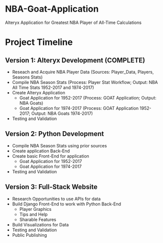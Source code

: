 # NBA-Goat-Application

Alteryx Application for Greatest NBA Player of All-Time Calculations


# Project Timeline

Version 1: Alteryx Development (COMPLETE)
------------------------------------------------------------------
- Reseach and Acquire NBA Player Data (Sources: Player_Data, Players, Seasons Stats)  
- Compile NBA Season Stats (Process: Player Stat Workflow; Output: NBA All Time Stats 1952-2017 and 1974-2017)  
- Create Alteryx Application  
    - Goat Application for 1952-2017 (Process: GOAT Application; Output: NBA Goats)  
    - Goat Application for 1974-2017 (Process: GOAT Application 1952-2017; Output: NBA Goats 1974-2017)  
- Testing and Validation      
    
Version 2: Python Development
------------------------------------------------------------------
- Compile NBA Season Stats using prior sources
- Create application Back-End
- Create basic Front-End for application
    - Goat Application for 1952-2017
    - Goat Application for 1974-2017
- Testing and Validation

Version 3: Full-Stack Website
------------------------------------------------------------------
- Research Opportunities to use APIs for data
- Build Django Front-End to work with Python Back-End
    - Player Graphics
    - Tips and Help
    - Sharable Features
- Build Visualizations for Data
- Testing and Validation
- Public Publishing
